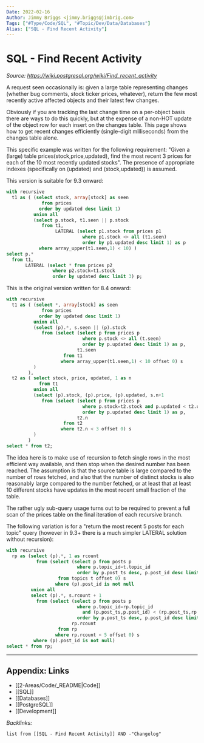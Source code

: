 ```yaml
---
Date: 2022-02-16
Author: Jimmy Briggs <jimmy.briggs@jimbrig.com>
Tags: ["#Type/Code/SQL", "#Topic/Dev/Data/Databases"]
Alias: ["SQL - Find Recent Activity"]
---
```


# SQL - Find Recent Activity

*Source: https://wiki.postgresql.org/wiki/Find_recent_activity*

A request seen occasionally is: given a large table representing changes (whether bug comments, stock ticker prices, whatever), return the few most recently active affected objects and their latest few changes.

Obviously if you are tracking the last change time on a per-object basis there are ways to do this quickly, but at the expense of a non-HOT update of the object row for each insert on the changes table. This page shows how to get recent changes efficiently (single-digit milliseconds) from the changes table alone.

This specific example was written for the following requirement: "Given a (large) table prices(stock,price,updated), find the most recent 3 prices for each of the 10 most recently updated stocks". The presence of appropriate indexes (specifically on (updated) and (stock,updated)) is assumed.

This version is suitable for 9.3 onward: 

```SQL
with recursive
  t1 as ( (select stock, array[stock] as seen
             from prices
            order by updated desc limit 1)
          union all
          (select p.stock, t1.seen || p.stock
             from t1,
                  LATERAL (select p1.stock from prices p1
                            where p1.stock <> all (t1.seen)
                            order by p1.updated desc limit 1) as p
            where array_upper(t1.seen,1) < 10) )
select p.*
  from t1,
       LATERAL (select * from prices p2
                 where p2.stock=t1.stock
                 order by updated desc limit 3) p;
```

This is the original version written for 8.4 onward:

```SQL
with recursive
  t1 as ( (select *, array[stock] as seen
             from prices
            order by updated desc limit 1)
          union all 
          (select (p).*, s.seen || (p).stock
             from (select (select p from prices p
                            where p.stock <> all (t.seen)
                            order by p.updated desc limit 1) as p,
                          t1.seen
                     from t1
                    where array_upper(t1.seen,1) < 10 offset 0) s
          )
        ),
  t2 as ( select stock, price, updated, 1 as n
            from t1
          union all
          (select (p).stock, (p).price, (p).updated, s.n+1
             from (select (select p from prices p
                            where p.stock=t2.stock and p.updated < t2.updated
                            order by p.updated desc limit 1) as p,
                          t2.n
                     from t2
                    where t2.n < 3 offset 0) s
          )
        )
select * from t2;
```

The idea here is to make use of recursion to fetch single rows in the most efficient way available, and then stop when the desired number has been reached. The assumption is that the source table is large compared to the number of rows fetched, and also that the number of distinct stocks is also reasonably large compared to the number fetched, or at least that at least 10 different stocks have updates in the most recent small fraction of the table.

The rather ugly sub-query usage turns out to be required to prevent a full scan of the prices table on the final iteration of each recursive branch.

The following variation is for a "return the most recent 5 posts for each topic" query (however in 9.3+ there is a much simpler LATERAL solution without recursion): 

```SQL
with recursive
  rp as (select (p).*, 1 as rcount
           from (select (select p from posts p
                          where p.topic_id=t.topic_id
                          order by p.post_ts desc, p.post_id desc limit 1) as p
                   from topics t offset 0) s
                  where (p).post_id is not null
         union all
         select (p).*, s.rcount + 1
           from (select (select p from posts p
                          where p.topic_id=rp.topic_id
                            and (p.post_ts,p.post_id) < (rp.post_ts,rp.post_id)
                          order by p.post_ts desc, p.post_id desc limit 1) as p,
                        rp.rcount
                   from rp
                  where rp.rcount < 5 offset 0) s
          where (p).post_id is not null)
select * from rp;
```


***

## Appendix: Links

- [[2-Areas/Code/_README|Code]]
- [[SQL]]
- [[Databases]]
- [[PostgreSQL]]
- [[Development]]

*Backlinks:*

```dataview
list from [[SQL - Find Recent Activity]] AND -"Changelog"
```